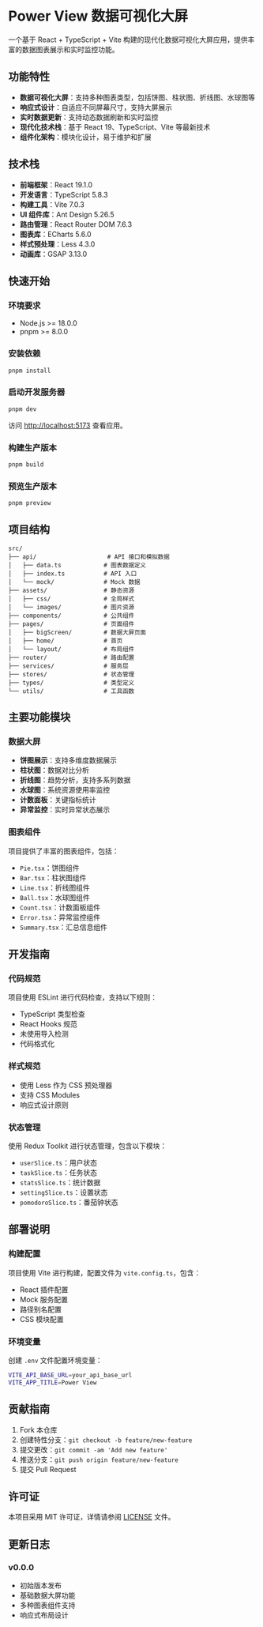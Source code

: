 # Power View 数据可视化大屏

一个基于 React + TypeScript + Vite 构建的现代化数据可视化大屏应用，提供丰富的数据图表展示和实时监控功能。

## 功能特性

- **数据可视化大屏**：支持多种图表类型，包括饼图、柱状图、折线图、水球图等
- **响应式设计**：自适应不同屏幕尺寸，支持大屏展示
- **实时数据更新**：支持动态数据刷新和实时监控
- **现代化技术栈**：基于 React 19、TypeScript、Vite 等最新技术
- **组件化架构**：模块化设计，易于维护和扩展

## 技术栈

- **前端框架**：React 19.1.0
- **开发语言**：TypeScript 5.8.3
- **构建工具**：Vite 7.0.3
- **UI 组件库**：Ant Design 5.26.5
- **路由管理**：React Router DOM 7.6.3
- **图表库**：ECharts 5.6.0
- **样式预处理**：Less 4.3.0
- **动画库**：GSAP 3.13.0

## 快速开始

### 环境要求

- Node.js >= 18.0.0
- pnpm >= 8.0.0

### 安装依赖

```bash
pnpm install
```

### 启动开发服务器

```bash
pnpm dev
```

访问 [http://localhost:5173](http://localhost:5173) 查看应用。

### 构建生产版本

```bash
pnpm build
```

### 预览生产版本

```bash
pnpm preview
```

## 项目结构

```
src/
├── api/                    # API 接口和模拟数据
│   ├── data.ts            # 图表数据定义
│   ├── index.ts           # API 入口
│   └── mock/              # Mock 数据
├── assets/                # 静态资源
│   ├── css/               # 全局样式
│   └── images/            # 图片资源
├── components/            # 公共组件
├── pages/                 # 页面组件
│   ├── bigScreen/         # 数据大屏页面
│   ├── home/              # 首页
│   └── layout/            # 布局组件
├── router/                # 路由配置
├── services/              # 服务层
├── stores/                # 状态管理
├── types/                 # 类型定义
└── utils/                 # 工具函数
```

## 主要功能模块

### 数据大屏

- **饼图展示**：支持多维度数据展示
- **柱状图**：数据对比分析
- **折线图**：趋势分析，支持多系列数据
- **水球图**：系统资源使用率监控
- **计数面板**：关键指标统计
- **异常监控**：实时异常状态展示

### 图表组件

项目提供了丰富的图表组件，包括：

- `Pie.tsx`：饼图组件
- `Bar.tsx`：柱状图组件
- `Line.tsx`：折线图组件
- `Ball.tsx`：水球图组件
- `Count.tsx`：计数面板组件
- `Error.tsx`：异常监控组件
- `Summary.tsx`：汇总信息组件

## 开发指南

### 代码规范

项目使用 ESLint 进行代码检查，支持以下规则：

- TypeScript 类型检查
- React Hooks 规范
- 未使用导入检测
- 代码格式化

### 样式规范

- 使用 Less 作为 CSS 预处理器
- 支持 CSS Modules
- 响应式设计原则

### 状态管理

使用 Redux Toolkit 进行状态管理，包含以下模块：

- `userSlice.ts`：用户状态
- `taskSlice.ts`：任务状态
- `statsSlice.ts`：统计数据
- `settingSlice.ts`：设置状态
- `pomodoroSlice.ts`：番茄钟状态

## 部署说明

### 构建配置

项目使用 Vite 进行构建，配置文件为 `vite.config.ts`，包含：

- React 插件配置
- Mock 服务配置
- 路径别名配置
- CSS 模块配置

### 环境变量

创建 `.env` 文件配置环境变量：

```bash
VITE_API_BASE_URL=your_api_base_url
VITE_APP_TITLE=Power View
```

## 贡献指南

1. Fork 本仓库
2. 创建特性分支：`git checkout -b feature/new-feature`
3. 提交更改：`git commit -am 'Add new feature'`
4. 推送分支：`git push origin feature/new-feature`
5. 提交 Pull Request

## 许可证

本项目采用 MIT 许可证，详情请参阅 [LICENSE](LICENSE) 文件。

## 更新日志

### v0.0.0

- 初始版本发布
- 基础数据大屏功能
- 多种图表组件支持
- 响应式布局设计
